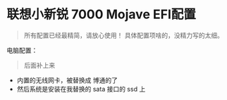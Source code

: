 # 联想小新锐 7000 Mojave EFI配置

> 所有配置已经最精简，请放心使用！
> 具体配置项啥的，没精力写的太细。

电脑配置：
> 后面补上来

- 内置的无线网卡，被替换成 博通的了
- 然后系统是安装在我替换的 sata 接口的 ssd 上
